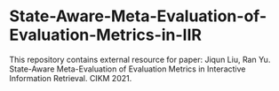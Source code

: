 # State-Aware-Meta-Evaluation-of-Evaluation-Metrics-in-IIR
This repository contains external resource for paper: Jiqun Liu, Ran Yu. State-Aware Meta-Evaluation of Evaluation Metrics in Interactive Information Retrieval. CIKM 2021.
